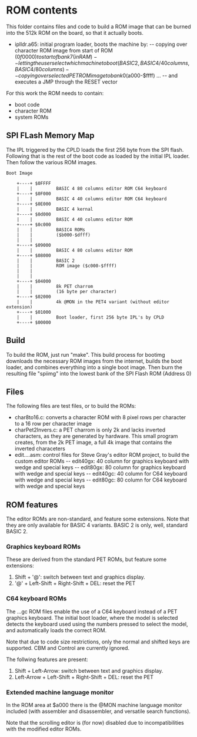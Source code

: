 
# ROM contents

This folder contains files and code to build a ROM image that can be burned into the 512k ROM on the board, so that it actually boots.

- iplldr.a65: initial program loader, boots the machine by:
-- copying over character ROM image from start of ROM ($0f0000) to start of bank 7 (in RAM)
-- letting the user select which machine to boot (BASIC 2, BASIC 4/40 columns, BASIC 4/80 columns)
-- copying over selected PET ROM image to bank 0 ($a000-$ffff) ...
-- and executes a JMP through the RESET vector

For this work the ROM needs to contain:
- boot code
- character ROM
- system ROMs

## SPI FLash Memory Map

The IPL triggered by the CPLD loads the first 256 byte from the SPI flash. Following that is the
rest of the boot code as loaded by the initial IPL loader.
Then follow the various ROM images.

	Boot Image

        +----+ $0FFFF
        |    |         BASIC 4 80 columns editor ROM C64 keyboard
        +----+ $0F000
        |    |         BASIC 4 40 columns editor ROM C64 keyboard
        +----+ $0E000
        |    |         BASIC 4 kernal
        +----+ $0d000
        |    |         BASIC 4 40 columns editor ROM
        +----+ $0c000
        |    |         BASIC4 ROMs
        |    |         ($b000-$dfff)
        |    |  
        +----+ $09000
        |    |         BASIC 4 80 columns editor ROM
        +----+ $08000
        |    |         BASIC 2 
        |    |         ROM image ($c000-$ffff)
        |    |
        |    |
        +----+ $04000
        |    |         8k PET charrom
        |    |         (16 byte per character)
        +----+ $02000
        |    |         4k @MON in the PET4 variant (without editor extension)
        +----+ $01000
        |    |         Boot loader, first 256 byte IPL's by CPLD
        +----+ $00000

## Build

To build the ROM, just run "make".
This build process for bootimg downloads the necessary ROM images from the internet, builds the boot loader, and combines everything into a single boot image.
Then burn the resulting file "spiimg" into the lowest bank of the SPI Flash ROM (Address 0)

## Files

The following files are test files, or to build the ROMs:

- char8to16.c: converts a character ROM with 8 pixel rows per character to a 16 row per character image
- charPet2Invers.c: a PET charrom is only 2k and lacks inverted characters, as they are generated by hardware. This small program creates, from the 2k PET image, a full 4k image that contains the inverted characeters
- edit....asm: control files for Steve Gray's editor ROM project, to build the custom editor ROMs
-- edit40gx: 40 column for graphics keyboard with wedge and special keys
-- edit80gx: 80 column for graphics keyboard with wedge and special keys
-- edit40gc: 40 column for C64 keyboard with wedge and special keys
-- edit80gc: 80 column for C64 keyboard with wedge and special keys

## ROM features

The editor ROMs are non-standard, and feature some extensions.
Note that they are only available for BASIC 4 variants. BASIC 2 is only, well, standard BASIC 2.

### Graphics keyboard ROMs

These are derived from the standard PET ROMs, but feature some extensions:

1. Shift + '@': switch between text and graphics display.
1. '@' + Left-Shift + Right-Shift + DEL: reset the PET

### C64 keyboard ROMs

The ...gc ROM files enable the use of a C64 keyboard instead of a PET graphics keyboard. 
The initial boot loader, where the model is selected detects the keyboard used using the numbers
pressed to select the model, and automatically loads the correct ROM.

Note that due to code size restrictions, only the normal and shifted keys are supported. CBM and Control
are currently ignored.

The follwing features are present:

1. Shift + Left-Arrow: switch between text and graphics display.
1. Left-Arrow + Left-Shift + Right-Shift + DEL: reset the PET

### Extended machine language monitor

In the ROM area at $a000 there is the @MON machine language monitor included (with assembler
and disassembler, and versatile search functions). 

Note that the scrolling editor is (for now) disabled due to incompatibilities with the modified
editor ROMs.

